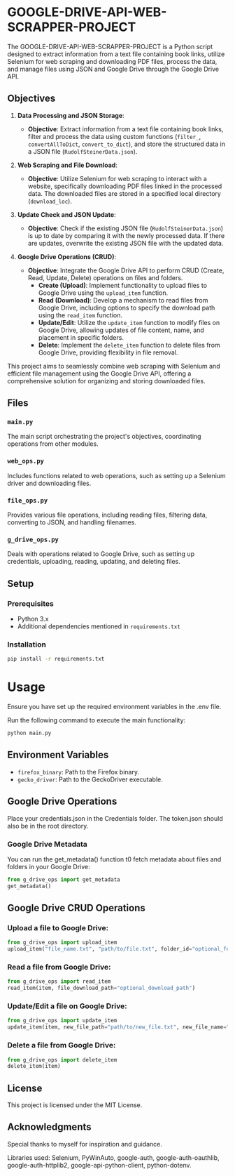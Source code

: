 # GOOGLE-DRIVE-API-WEB-SCRAPPER-PROJECT

The GOOGLE-DRIVE-API-WEB-SCRAPPER-PROJECT is a Python script designed to extract information from a text file containing book links, utilize Selenium for web scraping and downloading PDF files, process the data, and manage files using JSON and Google Drive through the Google Drive API.

## Objectives

1. **Data Processing and JSON Storage**:
   - **Objective**: Extract information from a text file containing book links, filter and process the data using custom functions (`filter_`, `convertAllToDict`, `convert_to_dict`), and store the structured data in a JSON file (`RudolfSteinerData.json`).

2. **Web Scraping and File Download**:
   - **Objective**: Utilize Selenium for web scraping to interact with a website, specifically downloading PDF files linked in the processed data. The downloaded files are stored in a specified local directory (`download_loc`).

3. **Update Check and JSON Update**:
   - **Objective**: Check if the existing JSON file (`RudolfSteinerData.json`) is up to date by comparing it with the newly processed data. If there are updates, overwrite the existing JSON file with the updated data.

4. **Google Drive Operations (CRUD)**:
   - **Objective**: Integrate the Google Drive API to perform CRUD (Create, Read, Update, Delete) operations on files and folders. 
     - **Create (Upload)**: Implement functionality to upload files to Google Drive using the `upload_item` function.
     - **Read (Download)**: Develop a mechanism to read files from Google Drive, including options to specify the download path using the `read_item` function.
     - **Update/Edit**: Utilize the `update_item` function to modify files on Google Drive, allowing updates of file content, name, and placement in specific folders.
     - **Delete**: Implement the `delete_item` function to delete files from Google Drive, providing flexibility in file removal.

This project aims to seamlessly combine web scraping with Selenium and efficient file management using the Google Drive API, offering a comprehensive solution for organizing and storing downloaded files.


## Files

### `main.py`

The main script orchestrating the project's objectives, coordinating operations from other modules.

### `web_ops.py`

Includes functions related to web operations, such as setting up a Selenium driver and downloading files.

### `file_ops.py`

Provides various file operations, including reading files, filtering data, converting to JSON, and handling filenames.

### `g_drive_ops.py`

Deals with operations related to Google Drive, such as setting up credentials, uploading, reading, updating, and deleting files.

## Setup

### Prerequisites

- Python 3.x
- Additional dependencies mentioned in `requirements.txt`

### Installation

```bash
pip install -r requirements.txt
```

# Usage

Ensure you have set up the required environment variables in the .env file.

Run the following command to execute the main functionality:

```bash
python main.py
```

## Environment Variables

- `firefox_binary`: Path to the Firefox binary.
- `gecko_driver`: Path to the GeckoDriver executable.

## Google Drive Operations

Place your credentials.json in the Credentials folder.
The token.json should also be in the root directory.

### Google Drive Metadata

You can run the get_metadata() function t0 fetch metadata about files and folders in your Google Drive:

```python
from g_drive_ops import get_metadata
get_metadata()
```

## Google Drive CRUD Operations

### Upload a file to Google Drive:

```python
from g_drive_ops import upload_item
upload_item("file_name.txt", "path/to/file.txt", folder_id="optional_folder_id")
```

### Read a file from Google Drive:

```python
from g_drive_ops import read_item
read_item(item, file_download_path="optional_download_path")
```

### Update/Edit a file on Google Drive:

```python
from g_drive_ops import update_item
update_item(item, new_file_path="path/to/new_file.txt", new_file_name="new_file_name", new_folder_name="new_folder_name")
```

### Delete a file from Google Drive:

```python
from g_drive_ops import delete_item
delete_item(item)
```

## License

This project is licensed under the MIT License.

## Acknowledgments

Special thanks to myself for inspiration and guidance.

Libraries used: Selenium, PyWinAuto, google-auth, google-auth-oauthlib, google-auth-httplib2, google-api-python-client, python-dotenv.


